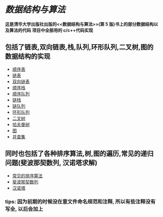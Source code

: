 # **_数据结构与算法_**

**这是清华大学出版社出版的<<数据结构与算法>>(第 5 版)书上的部分数据结构以及算法的代码**
**项目中全部用的 c/c++代码实现**

## 包括了链表,双向链表,栈,队列,环形队列,二叉树,图的数据结构的实现

- [顺序表](./src/sq_table.cc)
- [链表](./src/linked_list.cc)
- [双向链表](./src/dlinked_list.cc)
- [顺序栈](./src/sq_stack.cc)
- [顺序队列](./src/sq_queue.cc)
- [链栈](./src/linked_stack.cc)
- [链队列](./src/linked_queue.cc)
- [环形队列](./src/rd_queue.cc)
- [二叉树](./src/binary_tree.cc)
- [哈夫曼树](./src/haffman.cc)
- [图](./src/graph.cc)
- [并查集](./src/ufstree.cc)

## 同时也包括了各种排序算法,树,图的遍历,常见的递归问题(斐波那契数列, 汉诺塔求解)

- [常见的排序算法](./src/sort.cc)
- [斐波那契数列](./src/fib.cc)
- [汉诺塔](./src/hanoi.cc)

### tips: 因为前期的时候没在意文件命名规范和注释, 所以有些注释没有写全, 以后会加上